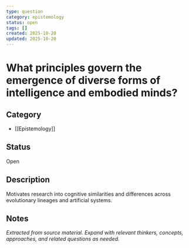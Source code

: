 ```yaml
---
type: question
category: epistemology
status: open
tags: []
created: 2025-10-20
updated: 2025-10-20
---
```


# What principles govern the emergence of diverse forms of intelligence and embodied minds?

## Category

- [[Epistemology]]

## Status

Open

## Description

Motivates research into cognitive similarities and differences across evolutionary lineages and artificial systems.

## Notes

*Extracted from source material. Expand with relevant thinkers, concepts, approaches, and related questions as needed.*
